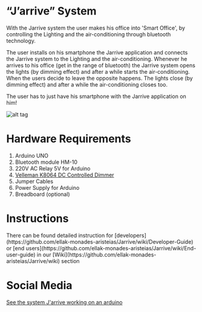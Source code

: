 <h1>“J’arrive” System</h1>

With the Jarrive system the user makes his office into 'Smart Office', by controlling the Lighting and the air-conditioning through bluetooth technology.

The user installs on his smartphone the Jarrive application and connects the Jarrive system to the Lighting and the air-conditioning. Whenever he arrives to his office (get in the range of bluetooth) the Jarrive system opens the lights (by dimming effect) and after a while starts the air-conditioning. When the users decide to leave the opposite happens. The lights close (by dimming effect) and after a while the air-conditioning closes too.

The user has to just have his smartphone with the Jarrive application on him!

![alt tag](https://github.com/ellak-monades-aristeias/Jarrive/blob/master/JarriveSystem.png)

<h1>Hardware Requirements</h1>

1. Arduino UNO
2. Bluetooth module HM-10
3. 220V AC Relay 5V for Arduino
4. [Velleman K8064 DC Controlled Dimmer](http://www.velleman.eu/downloads/0/illustrated/illustrated_assembly_manual_k8064.pdf)
5. Jumper Cables
6. Power Supply for Arduino
7. Breadboard (optional)

<h1>Instructions</h1>
There can be found detailed instruction for [developers](https://github.com/ellak-monades-aristeias/Jarrive/wiki/Developer-Guide) or [end users](https://github.com/ellak-monades-aristeias/Jarrive/wiki/End-user-guide) in our [Wiki](https://github.com/ellak-monades-aristeias/Jarrive/wiki) section

<h1>Social Media</h1>

[See the system J'arrive working on an arduino](https://youtu.be/F1wHzmf45iw)
